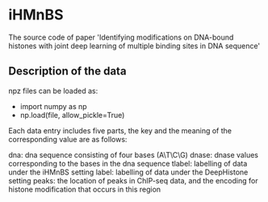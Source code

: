 # iHMnBS

The source code of paper 'Identifying modifications on DNA-bound histones with joint deep learning of multiple binding sites in DNA sequence'

## Description of the data

npz files can be loaded as:

- import numpy as np
- np.load(file, allow_pickle=True)

Each data entry includes five parts, the key and the meaning of the corresponding value are as follows:

dna: dna sequence consisting of four bases (A\T\C\G)
dnase: dnase values corresponding to the bases in the dna sequence
tlabel: labelling of data under the iHMnBS setting
label: labelling of data under the DeepHistone setting
peaks: the location of peaks in ChIP-seq data, and the encoding for histone modification that occurs in this region
